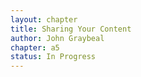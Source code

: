 ```yaml
---
layout: chapter
title: Sharing Your Content
author: John Graybeal
chapter: a5
status: In Progress
---
```

